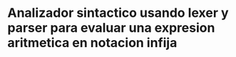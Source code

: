 # Analizador sintactico usando lexer y parser para evaluar una expresion aritmetica en notacion infija